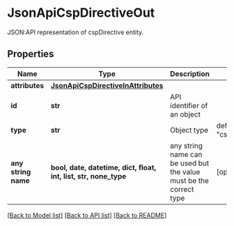 # JsonApiCspDirectiveOut

JSON:API representation of cspDirective entity.

## Properties
Name | Type | Description | Notes
------------ | ------------- | ------------- | -------------
**attributes** | [**JsonApiCspDirectiveInAttributes**](JsonApiCspDirectiveInAttributes.md) |  | 
**id** | **str** | API identifier of an object | 
**type** | **str** | Object type | defaults to "cspDirective"
**any string name** | **bool, date, datetime, dict, float, int, list, str, none_type** | any string name can be used but the value must be the correct type | [optional]

[[Back to Model list]](../README.md#documentation-for-models) [[Back to API list]](../README.md#documentation-for-api-endpoints) [[Back to README]](../README.md)


